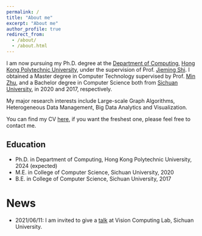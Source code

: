 ```yaml
---
permalink: /
title: "About me"
excerpt: "About me"
author_profile: true
redirect_from: 
  - /about/
  - /about.html
---
```


I am now pursuing my Ph.D. degree at the <a href="https://www.comp.polyu.edu.hk/en-us/about-us" target="_blank">Department of Computing</a>, <a href="https://www.polyu.edu.hk/about-polyu/" target="_blank">Hong Kong Polytechnic University</a>, under the supervision of Prof. <a href="https://www4.comp.polyu.edu.hk/~jiemshi/" target="_blank">Jieming Shi</a>. I obtained a Master degree in Computer Technology supervised by Prof. <a href="https://cs.scu.edu.cn/info/1279/13673.htm" target="_blank">Min Zhu</a>, and a Bachelor degree in Computer Science both from <a href="https://www.scu.edu.cn/" target="_blank">Sichuan University</a>, in 2020 and 2017, respectively.

My major research interests include Large-scale Graph Algorithms, Heterogeneous Data Management, Big Data Analytics and Visualization.

You can find my CV <a href="{{url}}/files/wtian-cv.pdf" target="_blank">here</a>, if you want the freshest one, please feel free to contact me.

Education
------
* Ph.D. in Department of Computing, Hong Kong Polytechnic University, 2024 (expected)
* M.E. in College of Computer Science, Sichuan University, 2020
* B.E. in College of Computer Science, Sichuan University, 2017

News
======
* 2021/06/11: I am invited to give a <a href="http://scuvis.org/2021/06/12/2017twlfjl/" target="_blank">talk</a> at Vision Computing Lab, Sichuan University.
